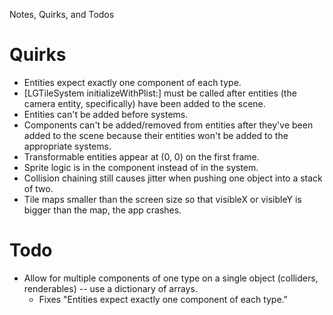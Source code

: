 Notes, Quirks, and Todos

# Quirks

* Entities expect exactly one component of each type.
* [LGTileSystem initializeWithPlist:] must be called after entities (the camera entity, specifically) have been added to the scene.
* Entities can't be added before systems.
* Components can't be added/removed from entities after they've been added to the scene because their entities won't be added to the appropriate systems.
* Transformable entities appear at (0, 0) on the first frame.
* Sprite logic is in the component instead of in the system.
* Collision chaining still causes jitter when pushing one object into a stack of two.
* Tile maps smaller than the screen size so that visibleX or visibleY is bigger than the map, the app crashes.

# Todo

* Allow for multiple components of one type on a single object (colliders, renderables) -- use a dictionary of arrays.
	* Fixes "Entities expect exactly one component of each type."